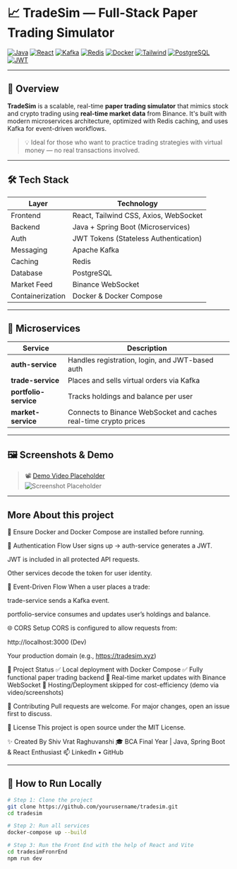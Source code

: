 # 📈 TradeSim — Full-Stack Paper Trading Simulator

[![Java](https://img.shields.io/badge/Backend-Java-blue?logo=openjdk)](https://www.java.com/)
[![React](https://img.shields.io/badge/Frontend-React-blue?logo=react)](https://reactjs.org/)
[![Kafka](https://img.shields.io/badge/EventBus-Kafka-000000?logo=apachekafka)](https://kafka.apache.org/)
[![Redis](https://img.shields.io/badge/Cache-Redis-red?logo=redis)](https://redis.io/)
[![Docker](https://img.shields.io/badge/Containerized-Docker-blue?logo=docker)](https://www.docker.com/)
[![Tailwind](https://img.shields.io/badge/UI-TailwindCSS-38B2AC?logo=tailwindcss)](https://tailwindcss.com/)
[![PostgreSQL](https://img.shields.io/badge/Database-PostgreSQL-blue?logo=postgresql)](https://www.postgresql.org/)
[![JWT](https://img.shields.io/badge/Auth-JWT-orange?logo=jsonwebtokens)](https://jwt.io/)

---

## 🧠 Overview

**TradeSim** is a scalable, real-time **paper trading simulator** that mimics stock and crypto trading using **real-time market data** from Binance. It's built with modern microservices architecture, optimized with Redis caching, and uses Kafka for event-driven workflows.

> 💡 Ideal for those who want to practice trading strategies with virtual money — no real transactions involved.

---

## 🛠️ Tech Stack

| Layer       | Technology |
|-------------|------------|
| Frontend    | React, Tailwind CSS, Axios, WebSocket |
| Backend     | Java + Spring Boot (Microservices) |
| Auth        | JWT Tokens (Stateless Authentication) |
| Messaging   | Apache Kafka |
| Caching     | Redis |
| Database    | PostgreSQL |
| Market Feed | Binance WebSocket |
| Containerization | Docker & Docker Compose |

---

## 🧩 Microservices

| Service            | Description |
|--------------------|-------------|
| **auth-service**   | Handles registration, login, and JWT-based auth |
| **trade-service**  | Places and sells virtual orders via Kafka |
| **portfolio-service** | Tracks holdings and balance per user |
| **market-service** | Connects to Binance WebSocket and caches real-time crypto prices |

---

## 🖼️ Screenshots & Demo

> 📽️ [Demo Video Placeholder](#)  
> ![Screenshot Placeholder](./screenshots/dashboard.png)

---

## More About this project

🐳 Ensure Docker and Docker Compose are installed before running.

🔐 Authentication Flow
User signs up → auth-service generates a JWT.

JWT is included in all protected API requests.

Other services decode the token for user identity.

🔄 Event-Driven Flow
When a user places a trade:

trade-service sends a Kafka event.

portfolio-service consumes and updates user’s holdings and balance.

🌐 CORS Setup
CORS is configured to allow requests from:

http://localhost:3000 (Dev)

Your production domain (e.g., https://tradesim.xyz)

📌 Project Status
✅ Local deployment with Docker Compose
✅ Fully functional paper trading backend
🔄 Real-time market updates with Binance WebSocket
🚧 Hosting/Deployment skipped for cost-efficiency (demo via video/screenshots)

🙌 Contributing
Pull requests are welcome. For major changes, open an issue first to discuss.

📜 License
This project is open source under the MIT License.

✨ Created By
Shiv Vrat Raghuvanshi
🎓 BCA Final Year | Java, Spring Boot & React Enthusiast
📫 LinkedIn • GitHub

---

## 🚀 How to Run Locally

```bash
# Step 1: Clone the project
git clone https://github.com/yourusername/tradesim.git
cd tradesim

# Step 2: Run all services
docker-compose up --build

# Step 3: Run the Front End with the help of React and Vite
cd tradesimFronrEnd
npm run dev



